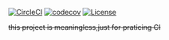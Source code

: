 [![CircleCI](https://circleci.com/gh/circleci/circleci-docs.svg?style=svg)](https://circleci.com/gh/biubiu-biub/sakura)
[![codecov](https://codecov.io/gh/biubiu-biub/sakura/branch/master/graph/badge.svg)](https://codecov.io/gh/biubiu-biub/sakura)
[![License](https://img.shields.io/badge/License-Apache%202.0-blue.svg)](https://opensource.org/licenses/Apache-2.0)


 
 ~~this project is meaningless,just for praticing CI~~